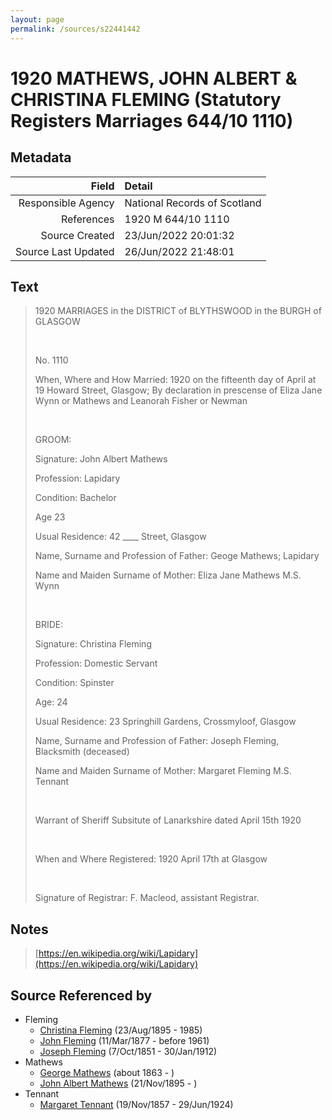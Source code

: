 ```yaml
---
layout: page
permalink: /sources/s22441442
---
```


# 1920 MATHEWS, JOHN ALBERT & CHRISTINA FLEMING (Statutory Registers Marriages 644/10 1110)

## Metadata

Field | Detail
---:|:---
Responsible Agency | National Records of Scotland
References | 1920 M 644/10 1110
Source Created | 23/Jun/2022 20:01:32
Source Last Updated | 26/Jun/2022 21:48:01

## Text

> 1920 MARRIAGES in the DISTRICT of BLYTHSWOOD in the BURGH of GLASGOW
>
> <br/>
>
> No. 1110
>
> When, Where and How Married: 1920 on the fifteenth day of April at 19 Howard Street, Glasgow; By declaration in prescense of Eliza Jane Wynn or Mathews and Leanorah Fisher or Newman
>
> <br/>
>
> GROOM:
>
> Signature: John Albert Mathews
>
> Profession: Lapidary
>
> Condition: Bachelor
>
> Age 23
>
> Usual Residence: 42 ____ Street, Glasgow
>
> Name, Surname and Profession of Father: Geoge Mathews; Lapidary
>
> Name and Maiden Surname of Mother: Eliza Jane Mathews M.S. Wynn
>
> <br/>
>
> BRIDE:
>
> Signature: Christina Fleming
>
> Profession: Domestic Servant
>
> Condition: Spinster
>
> Age: 24
>
> Usual Residence: 23 Springhill Gardens, Crossmyloof, Glasgow
>
> Name, Surname and Profession of Father: Joseph Fleming, Blacksmith (deceased)
>
> Name and Maiden Surname of Mother: Margaret Fleming M.S. Tennant
>
> <br/>
>
> Warrant of Sheriff Subsitute of Lanarkshire dated April 15th 1920
>
> <br/>
>
> When and Where Registered: 1920 April 17th at Glasgow
>
> <br/>
>
> Signature of Registrar: F. Macleod, assistant Registrar.
>

## Notes

> [https://en.wikipedia.org/wiki/Lapidary](https://en.wikipedia.org/wiki/Lapidary)
>


## Source Referenced by

* Fleming
  * [Christina Fleming](../people/@89446044@-christina-fleming-b1895-8-23-d1985.md) (23/Aug/1895 - 1985)
  * [John Fleming](../people/@49475976@-john-fleming-b1877-3-11-d1961.md) (11/Mar/1877 - before 1961)
  * [Joseph Fleming](../people/@57117702@-joseph-fleming-b1851-10-7-d1912-1-30.md) (7/Oct/1851 - 30/Jan/1912)
* Mathews
  * [George Mathews](../people/@7150388@-george-mathews-b1863-d.md) (about 1863 - )
  * [John Albert Mathews](../people/@5643892@-john-albert-mathews-b1895-11-21-d.md) (21/Nov/1895 - )
* Tennant
  * [Margaret Tennant](../people/@14002910@-margaret-tennant-b1857-11-19-d1924-6-29.md) (19/Nov/1857 - 29/Jun/1924)
